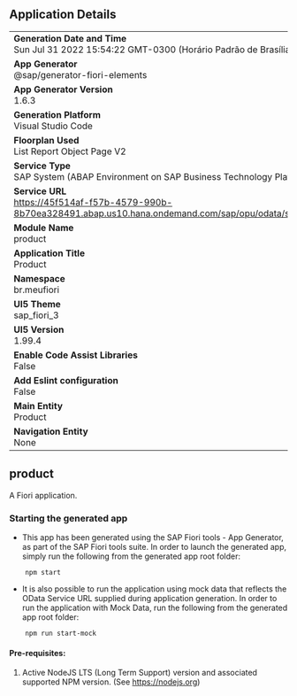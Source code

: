 ## Application Details
|               |
| ------------- |
|**Generation Date and Time**<br>Sun Jul 31 2022 15:54:22 GMT-0300 (Horário Padrão de Brasília)|
|**App Generator**<br>@sap/generator-fiori-elements|
|**App Generator Version**<br>1.6.3|
|**Generation Platform**<br>Visual Studio Code|
|**Floorplan Used**<br>List Report Object Page V2|
|**Service Type**<br>SAP System (ABAP Environment on SAP Business Technology Platform)|
|**Service URL**<br>https://45f514af-f57b-4579-990b-8b70ea328491.abap.us10.hana.ondemand.com/sap/opu/odata/sap/ZUICOMMA_PRODUCT
|**Module Name**<br>product|
|**Application Title**<br>Product|
|**Namespace**<br>br.meufiori|
|**UI5 Theme**<br>sap_fiori_3|
|**UI5 Version**<br>1.99.4|
|**Enable Code Assist Libraries**<br>False|
|**Add Eslint configuration**<br>False|
|**Main Entity**<br>Product|
|**Navigation Entity**<br>None|

## product

A Fiori application.

### Starting the generated app

-   This app has been generated using the SAP Fiori tools - App Generator, as part of the SAP Fiori tools suite.  In order to launch the generated app, simply run the following from the generated app root folder:

```
    npm start
```

- It is also possible to run the application using mock data that reflects the OData Service URL supplied during application generation.  In order to run the application with Mock Data, run the following from the generated app root folder:

```
    npm run start-mock
```

#### Pre-requisites:

1. Active NodeJS LTS (Long Term Support) version and associated supported NPM version.  (See https://nodejs.org)


